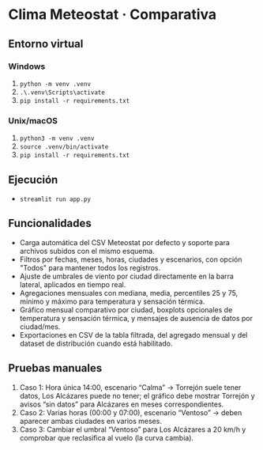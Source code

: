 ﻿# Clima Meteostat · Comparativa

## Entorno virtual

### Windows
1. `python -m venv .venv`
2. `.\.venv\Scripts\activate`
3. `pip install -r requirements.txt`

### Unix/macOS
1. `python3 -m venv .venv`
2. `source .venv/bin/activate`
3. `pip install -r requirements.txt`

## Ejecución
- `streamlit run app.py`

## Funcionalidades
- Carga automática del CSV Meteostat por defecto y soporte para archivos subidos con el mismo esquema.
- Filtros por fechas, meses, horas, ciudades y escenarios, con opción "Todos" para mantener todos los registros.
- Ajuste de umbrales de viento por ciudad directamente en la barra lateral, aplicados en tiempo real.
- Agregaciones mensuales con mediana, media, percentiles 25 y 75, mínimo y máximo para temperatura y sensación térmica.
- Gráfico mensual comparativo por ciudad, boxplots opcionales de temperatura y sensación térmica, y mensajes de ausencia de datos por ciudad/mes.
- Exportaciones en CSV de la tabla filtrada, del agregado mensual y del dataset de distribución cuando está habilitado.

## Pruebas manuales
1. Caso 1: Hora única 14:00, escenario “Calma” → Torrejón suele tener datos, Los Alcázares puede no tener; el gráfico debe mostrar Torrejón y avisos “sin datos” para Alcázares en meses correspondientes.
2. Caso 2: Varias horas (00:00 y 07:00), escenario “Ventoso” → deben aparecer ambas ciudades en varios meses.
3. Caso 3: Cambiar el umbral “Ventoso” para Los Alcázares a 20 km/h y comprobar que reclasifica al vuelo (la curva cambia).
